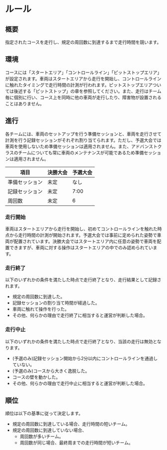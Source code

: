 # ルール

## 概要

指定されたコースを走行し、規定の周回数に到達するまで走行時間を競います。

## 環境

コースには「スタートエリア」「コントロールライン」「ピットストップエリア」が設定されます。車両はスタートエリアから走行を開始し、コントロールラインに触れたタイミングで走行時間の計測が行われます。ピットストップエリアついては後述する「ピットストップ」の章を参照してください。また、走行はチーム毎に個別に行い、コース上を同時に他の車両が走行したり、障害物が設置されることはありません。

## 進行

各チームには、車両のセットアップを行う準備セッションと、車両を走行させて計測を行う記録セッションがそれぞれ割り当てられます。ただし、予選大会では車両を使用しないため準備セッションは適用されません。また、アドバンストクラスのチームについても常に車両のメンテナンスが可能であるため準備セッションは適用されません。

| 項目           | 決勝大会 | 予選大会 |
| -------------- | -------- | -------- |
| 準備セッション | 未定     | なし     |
| 記録セッション | 未定     | 7:00     |
| 周回数         | 未定     | 6        |

### 走行開始

車両はスタートエリアから走行を開始し、初めてコントロールラインを触れた時点から走行時間の計測が開始されます。予選大会では事前に定められた姿勢で車両が配置されています。決勝大会ではスタートエリア内に任意の姿勢で車両を配置できますが、車両に対する操作はスタートエリアの中でのみ認められています。

### 走行終了

以下のいずれかの条件を満たした時点で走行終了となり、走行結果として記録されます。

- 規定の周回数に到達した。
- 記録セッションの割り当て時間が経過した。
- 車両に触れて操作を行った。
- その他、​何らかの理由で走行終了に相当すると運営が判断した場合。

### 走行中止

以下のいずれかの条件を満たした時点で走行終了となり、当該の走行は無効となります。

- (予選のみ)記録セッション開始から2分以内にコントロールラインを通過していない。
- (予選のみ)コースから大きく逸脱した。
- コースの壁を動かした。
- その他、​何らかの理由で走行中止に相当すると運営が判断した場合。

<!--
### 再走

決勝大会では、車両が走行を継続できなくなるなど何らかの理由で走行をやり直したい場合に、運営スタッフに申請して再走することができます。再走を申請するとその時点で走行終了として扱われ、周回数と走行時間については記録セッション中に行われた全ての走行の中から最も優れたものが採用されます。
-->

## 順位

順位は以下の基準に従って決定します。

- 規定の周回数に到達している場合、走行時間の短いチーム。
- 規定の周回数に到達していない場合、
    - 周回数が多いチーム。
    - 周回数が同じ場合、最終周までの走行時間が短いチーム。
